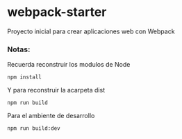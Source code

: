 # webpack-starter
Proyecto inicial para crear aplicaciones web con Webpack
### Notas:
Recuerda reconstruir los modulos de Node
```
npm install
```
Y para reconstruir la acarpeta dist
```
npm run build
```
Para el ambiente de desarrollo 
```
npm run build:dev
```
